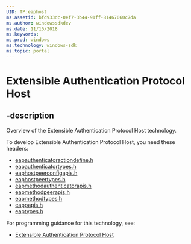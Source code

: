 ```yaml
---
UID: TP:eaphost
ms.assetid: bfd933dc-0ef7-3b44-91ff-81467060c7da
ms.author: windowssdkdev
ms.date: 11/16/2018
ms.keywords: 
ms.prod: windows
ms.technology: windows-sdk
ms.topic: portal
---
```


# Extensible Authentication Protocol Host

## -description

Overview of the Extensible Authentication Protocol Host technology.

To develop Extensible Authentication Protocol Host, you need these headers:

 * [eapauthenticatoractiondefine.h](../eapauthenticatoractiondefine/index.md)
 * [eapauthenticatortypes.h](../eapauthenticatortypes/index.md)
 * [eaphostpeerconfigapis.h](../eaphostpeerconfigapis/index.md)
 * [eaphostpeertypes.h](../eaphostpeertypes/index.md)
 * [eapmethodauthenticatorapis.h](../eapmethodauthenticatorapis/index.md)
 * [eapmethodpeerapis.h](../eapmethodpeerapis/index.md)
 * [eapmethodtypes.h](../eapmethodtypes/index.md)
 * [eappapis.h](../eappapis/index.md)
 * [eaptypes.h](../eaptypes/index.md)

For programming guidance for this technology, see:
* [Extensible Authentication Protocol Host](/windows/desktop/eaphost)

